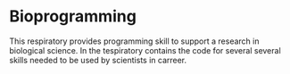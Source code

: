 # Bioprogramming
This respiratory provides programming skill to support a research in biological science. In the tespiratory contains the code for several  several skills needed to be used by scientists in carreer.
